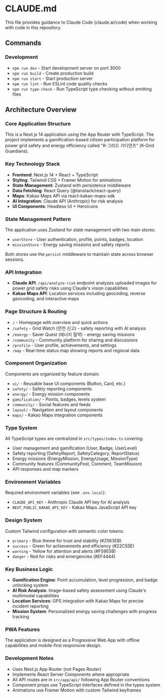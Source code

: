 # CLAUDE.md

This file provides guidance to Claude Code (claude.ai/code) when working with code in this repository.

## Commands

### Development
- `npm run dev` - Start development server on port 3000
- `npm run build` - Create production build
- `npm run start` - Start production server
- `npm run lint` - Run ESLint code quality checks
- `npm run type-check` - Run TypeScript type checking without emitting files

## Architecture Overview

### Core Application Structure
This is a Next.js 14 application using the App Router with TypeScript. The project implements a gamification-based citizen participation platform for power grid safety and energy efficiency called "K-그리드 가디언즈" (K-Grid Guardians).

### Key Technology Stack
- **Frontend**: Next.js 14 + React + TypeScript
- **Styling**: Tailwind CSS + Framer Motion for animations
- **State Management**: Zustand with persistence middleware
- **Data Fetching**: React Query (@tanstack/react-query)
- **Maps**: Kakao Maps API via react-kakao-maps-sdk
- **AI Integration**: Claude API (Anthropic) for risk analysis
- **UI Components**: Headless UI + Heroicons

### State Management Pattern
The application uses Zustand for state management with two main stores:
- `userStore` - User authentication, profile, points, badges, location
- `missionStore` - Energy saving missions and safety reports

Both stores use the `persist` middleware to maintain state across browser sessions.

### API Integration
- **Claude API**: `/api/analyze-risk` endpoint analyzes uploaded images for power grid safety risks using Claude's vision capabilities
- **Kakao Maps API**: Location services including geocoding, reverse geocoding, and interactive maps

### Page Structure & Routing
- `/` - Homepage with overview and quick actions
- `/safety` - Grid Watch (안전 신고) - safety reporting with AI analysis
- `/energy` - Saver Quest (에너지 절약) - energy saving missions
- `/community` - Community platform for sharing and discussions
- `/profile` - User profile, achievements, and settings
- `/map` - Real-time status map showing reports and regional data

### Component Organization
Components are organized by feature domain:
- `ui/` - Reusable base UI components (Button, Card, etc.)
- `safety/` - Safety reporting components
- `energy/` - Energy mission components
- `gamification/` - Points, badges, levels system
- `community/` - Social features and feeds
- `layout/` - Navigation and layout components
- `maps/` - Kakao Maps integration components

### Type System
All TypeScript types are centralized in `src/types/index.ts` covering:
- User management and gamification (User, Badge, UserLevel)
- Safety reporting (SafetyReport, SafetyCategory, ReportStatus)
- Energy missions (EnergyMission, EnergyUsage, MissionType)
- Community features (CommunityPost, Comment, TeamMission)
- API responses and map markers

### Environment Variables
Required environment variables (see `.env.local`):
- `CLAUDE_API_KEY` - Anthropic Claude API key for AI analysis
- `NEXT_PUBLIC_KAKAO_API_KEY` - Kakao Maps JavaScript API key

### Design System
Custom Tailwind configuration with semantic color tokens:
- `primary` - Blue theme for trust and stability (#2563EB)
- `success` - Green for achievements and efficiency (#22C55E)
- `warning` - Yellow for attention and alerts (#F59E0B)
- `danger` - Red for risks and emergencies (#EF4444)

### Key Business Logic
- **Gamification Engine**: Point accumulation, level progression, and badge unlocking system
- **AI Risk Analysis**: Image-based safety assessment using Claude's multimodal capabilities
- **Location Services**: GPS integration with Kakao Maps for precise incident reporting
- **Mission System**: Personalized energy saving challenges with progress tracking

### PWA Features
The application is designed as a Progressive Web App with offline capabilities and mobile-first responsive design.

### Development Notes
- Uses Next.js App Router (not Pages Router)
- Implements React Server Components where appropriate
- All API routes are in `src/app/api/` following App Router conventions
- Component props use TypeScript interfaces defined in the types system
- Animations use Framer Motion with custom Tailwind keyframes